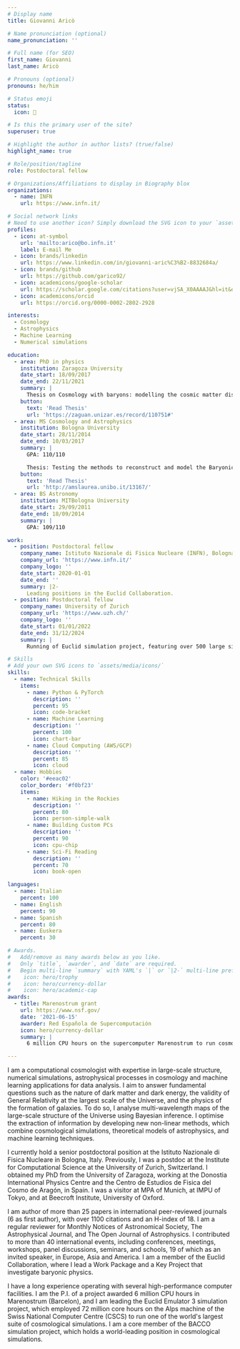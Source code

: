 ```yaml
---
# Display name
title: Giovanni Aricò

# Name pronunciation (optional)
name_pronunciation: ''

# Full name (for SEO)
first_name: Giovanni
last_name: Aricò

# Pronouns (optional)
pronouns: he/him

# Status emoji
status:
  icon: 🚀

# Is this the primary user of the site?
superuser: true

# Highlight the author in author lists? (true/false)
highlight_name: true

# Role/position/tagline
role: Postdoctoral fellow

# Organizations/Affiliations to display in Biography blox
organizations:
  - name: INFN
    url: https://www.infn.it/

# Social network links
# Need to use another icon? Simply download the SVG icon to your `assets/media/icons/` folder.
profiles:
  - icon: at-symbol
    url: 'mailto:arico@bo.infn.it'
    label: E-mail Me
  - icon: brands/linkedin
    url: https://www.linkedin.com/in/giovanni-aric%C3%B2-8832684a/
  - icon: brands/github
    url: https://github.com/garico92/
  - icon: academicons/google-scholar
    url: https://scholar.google.com/citations?user=vjSA_X0AAAAJ&hl=it&oi=ao
  - icon: academicons/orcid
    url: https://orcid.org/0000-0002-2802-2928

interests:
  - Cosmology
  - Astrophysics
  - Machine Learning
  - Numerical simulations

education:
  - area: PhD in physics
    institution: Zaragoza University
    date_start: 18/09/2017
    date_end: 22/11/2021
    summary: |
      Thesis on Cosmology with baryons: modelling the cosmic matter distribution for Large-Scale Structure analyses. Supervised by Prof. Raul Angulo and Dr. Carlos Hern´andez-Monteagudo
    button:
      text: 'Read Thesis'
      url: 'https://zaguan.unizar.es/record/110751#'
  - area: MS Cosmology and Astrophysics
    institution: Bologna University
    date_start: 28/11/2014
    date_end: 10/03/2017
    summary: |
      GPA: 110/110

      Thesis: Testing the methods to reconstruct and model the Baryonic Acoustic Oscillations of different tracers using N-body simulations
    button:
      text: 'Read Thesis'
      url: 'http://amslaurea.unibo.it/13167/'  
  - area: BS Astronomy
    institution: MITBologna University
    date_start: 29/09/2011
    date_end: 18/09/2014
    summary: |
      GPA: 109/110

work:
  - position: Postdoctoral fellow
    company_name: Istituto Nazionale di Fisica Nucleare (INFN), Bologna, Italy
    company_url: 'https://www.infn.it/'
    company_logo: ''
    date_start: 2020-01-01
    date_end: ''
    summary: |2-
      Leading positions in the Euclid Collaboration.
  - position: Postdoctoral fellow
    company_name: University of Zurich
    company_url: 'https://www.uzh.ch/'
    company_logo: ''
    date_start: 01/01/2022
    date_end: 31/12/2024
    summary: |
      Running of Euclid simulation project, featuring over 500 large simulations for a total of 72 million core hours

# Skills
# Add your own SVG icons to `assets/media/icons/`
skills:
  - name: Technical Skills
    items:
      - name: Python & PyTorch
        description: ''
        percent: 95
        icon: code-bracket
      - name: Machine Learning
        description: ''
        percent: 100
        icon: chart-bar
      - name: Cloud Computing (AWS/GCP)
        description: ''
        percent: 85
        icon: cloud
  - name: Hobbies
    color: '#eeac02'
    color_border: '#f0bf23'
    items:
      - name: Hiking in the Rockies
        description: ''
        percent: 80
        icon: person-simple-walk
      - name: Building Custom PCs
        description: ''
        percent: 90
        icon: cpu-chip
      - name: Sci-Fi Reading
        description: ''
        percent: 70
        icon: book-open

languages:
  - name: Italian
    percent: 100
  - name: English
    percent: 90
  - name: Spanish
    percent: 80
  - name: Euskera
    percent: 30

# Awards.
#   Add/remove as many awards below as you like.
#   Only `title`, `awarder`, and `date` are required.
#   Begin multi-line `summary` with YAML's `|` or `|2-` multi-line prefix and indent 2 spaces below.
#    icon: hero/trophy
#    icon: hero/currency-dollar
#    icon: hero/academic-cap
awards:
  - title: Marenostrum grant
    url: https://www.nsf.gov/
    date: '2021-06-15'
    awarder: Red Española de Supercomputación
    icon: hero/currency-dollar
    summary: |
      6 million CPU hours on the supercomputer Marenostrum to run cosmological simulations.

---
```


I am a computational cosmologist with expertise in large-scale structure, numerical simulations, astrophysical processes in cosmology and machine learning applications
for data analysis. I aim to answer fundamental questions such as the nature of dark matter and dark energy, the validity of General Relativity at the largest scale of the Universe, and the physics of the formation of galaxies. To do so, I analyse multi-wavelength maps of the large-scale structure of the Universe using Bayesian inference. I optimise the extraction of information by developing new non-linear methods, which combine cosmological simulations, theoretical models of astrophysics, and machine learning techniques. 

I currently hold a senior postdoctoral position at the Istituto Nazionale di Fisica Nucleare in Bologna, Italy. 
Previously, I was a postdoc at the Institute for Computational Science at the University of Zurich, Switzerland. I obtained my  PhD from the University of Zaragoza, working at the Donostia International Physics Centre and the Centro de Estudios de Fisica del Cosmo de Aragón, in Spain. I was a visitor at MPA of Munich, at IMPU of Tokyo, and at Beecroft Institute, University of Oxford.  

I am author of more than 25 papers in international peer-reviewed journals (6 as first author), with over 1100 citations and an H-index of 18. I am a regular reviewer for Monthly Notices of Astronomical Society, The Astrophysical Journal, and The Open Journal of Astrophysics. 
I contributed to more than 40 international events, including conferences, meetings, workshops, panel discussions, seminars, and schools, 19 of which as an invited speaker, in Europe, Asia and America. I am a  member of the Euclid Collaboration, where I lead a Work Package and a Key Project that investigate baryonic physics.

I have a long experience operating with several high-performance computer facilities. I am the P.I. of a project awarded 6 million CPU hours in Marenostrum (Barcelon), and I am leading the Euclid Emulator 3 simulation project, which employed 72 million core hours on the Alps machine of the Swiss National Computer Centre (CSCS) to run one of the world's largest suite of cosmological simulations. I am a core member of the BACCO simulation project, which holds a world-leading position in cosmological simulations.

